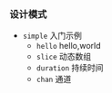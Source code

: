 ### 设计模式

* `simple` 入门示例
  * `hello` hello,world
  * `slice` 动态数组
  * `duration` 持续时间
  * `chan` 通道
 


